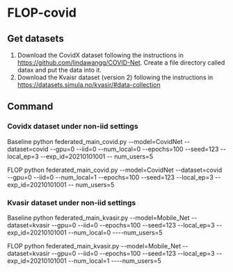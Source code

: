# FLOP-covid
## Get datasets

1. Download the CovidX dataset following the instructions in https://github.com/lindawangg/COVID-Net. Create a file directory called datax and put the data into it.
2. Download the Kvaisr dataset (version 2) following the instructions in https://datasets.simula.no/kvasir/#data-collection


## Command

### Covidx dataset under non-iid settings

Baseline
  python  federated_main_covid.py --model=CovidNet --dataset=covid --gpu=0 --iid=0 --num_local=0  --epochs=100  --seed=123 --local_ep=3  --exp_id=20210101001 --    num_users=5 



FLOP
  python  federated_main_covid.py --model=CovidNet --dataset=covid --gpu=0 --iid=0 --num_local=1  --epochs=100  --seed=123 --local_ep=3  --exp_id=20210101001 --    num_users=5 
  
  
### Kvasir dataset under non-iid settings

Baseline
  python   federated_main_kvasir.py --model=Mobile_Net --dataset=kvasir --gpu=0 --iid=0 --epochs=100  --seed=123 --local_ep=3  --exp_id=20210101001 --num_local=0 ----num_users=5 



FLOP
  python   federated_main_kvasir.py --model=Mobile_Net --dataset=kvasir --gpu=0 --iid=0 --epochs=100  --seed=123 --local_ep=3  --exp_id=20210101001 --num_local=1 ----num_users=5 
